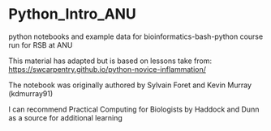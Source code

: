 # Python_Intro_ANU
python notebooks and example data for bioinformatics-bash-python course run for RSB at ANU

This material has adapted but is based on lessons take from:
https://swcarpentry.github.io/python-novice-inflammation/

The notebook was originally authored by Sylvain Foret and Kevin Murray (kdmurray91)

I can recommend Practical Computing for Biologists by Haddock and Dunn as a source for additional learning
